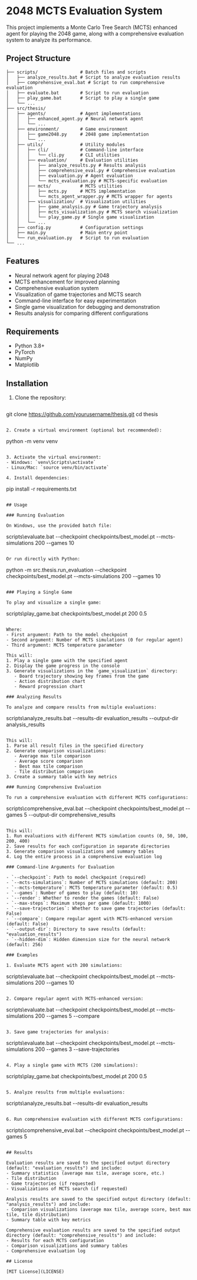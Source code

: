 # 2048 MCTS Evaluation System

This project implements a Monte Carlo Tree Search (MCTS) enhanced agent for playing the 2048 game, along with a comprehensive evaluation system to analyze its performance.

## Project Structure

```
├── scripts/                # Batch files and scripts
│   ├── analyze_results.bat # Script to analyze evaluation results
│   ├── comprehensive_eval.bat # Script to run comprehensive evaluation
│   ├── evaluate.bat        # Script to run evaluation
│   ├── play_game.bat       # Script to play a single game
│   └── ...
├── src/thesis/
│   ├── agents/             # Agent implementations
│   │   ├── enhanced_agent.py # Neural network agent
│   │   └── ...
│   ├── environment/        # Game environment
│   │   ├── game2048.py     # 2048 game implementation
│   │   └── ...
│   ├── utils/              # Utility modules
│   │   ├── cli/            # Command-line interface
│   │   │   └── cli.py      # CLI utilities
│   │   ├── evaluation/     # Evaluation utilities
│   │   │   ├── analyze_results.py # Results analysis
│   │   │   ├── comprehensive_eval.py # Comprehensive evaluation
│   │   │   ├── evaluation.py # Agent evaluation
│   │   │   └── mcts_evaluation.py # MCTS-specific evaluation
│   │   ├── mcts/           # MCTS utilities
│   │   │   ├── mcts.py     # MCTS implementation
│   │   │   └── mcts_agent_wrapper.py # MCTS wrapper for agents
│   │   ├── visualization/  # Visualization utilities
│   │   │   ├── game_analysis.py # Game trajectory analysis
│   │   │   ├── mcts_visualization.py # MCTS search visualization
│   │   │   └── play_game.py # Single game visualization
│   │   └── ...
│   ├── config.py           # Configuration settings
│   ├── main.py             # Main entry point
│   └── run_evaluation.py   # Script to run evaluation
└── ...
```

## Features

- Neural network agent for playing 2048
- MCTS enhancement for improved planning
- Comprehensive evaluation system
- Visualization of game trajectories and MCTS search
- Command-line interface for easy experimentation
- Single game visualization for debugging and demonstration
- Results analysis for comparing different configurations

## Requirements

- Python 3.8+
- PyTorch
- NumPy
- Matplotlib

## Installation

1. Clone the repository:
   ```
git clone https://github.com/yourusername/thesis.git
cd thesis
```

2. Create a virtual environment (optional but recommended):
   ```
   python -m venv venv
   ```

3. Activate the virtual environment:
   - Windows: `venv\Scripts\activate`
   - Linux/Mac: `source venv/bin/activate`

4. Install dependencies:
   ```
pip install -r requirements.txt
```

## Usage

### Running Evaluation

On Windows, use the provided batch file:

```
scripts\evaluate.bat --checkpoint checkpoints/best_model.pt --mcts-simulations 200 --games 10
```

Or run directly with Python:

```
python -m src.thesis.run_evaluation --checkpoint checkpoints/best_model.pt --mcts-simulations 200 --games 10
```

### Playing a Single Game

To play and visualize a single game:

```
scripts\play_game.bat checkpoints/best_model.pt 200 0.5
```

Where:
- First argument: Path to the model checkpoint
- Second argument: Number of MCTS simulations (0 for regular agent)
- Third argument: MCTS temperature parameter

This will:
1. Play a single game with the specified agent
2. Display the game progress in the console
3. Generate visualizations in the `game_visualization` directory:
   - Board trajectory showing key frames from the game
   - Action distribution chart
   - Reward progression chart

### Analyzing Results

To analyze and compare results from multiple evaluations:

```
scripts\analyze_results.bat --results-dir evaluation_results --output-dir analysis_results
```

This will:
1. Parse all result files in the specified directory
2. Generate comparison visualizations:
   - Average max tile comparison
   - Average score comparison
   - Best max tile comparison
   - Tile distribution comparison
3. Create a summary table with key metrics

### Running Comprehensive Evaluation

To run a comprehensive evaluation with different MCTS configurations:

```
scripts\comprehensive_eval.bat --checkpoint checkpoints/best_model.pt --games 5 --output-dir comprehensive_results
```

This will:
1. Run evaluations with different MCTS simulation counts (0, 50, 100, 200, 400)
2. Save results for each configuration in separate directories
3. Generate comparison visualizations and summary tables
4. Log the entire process in a comprehensive evaluation log

### Command-line Arguments for Evaluation

- `--checkpoint`: Path to model checkpoint (required)
- `--mcts-simulations`: Number of MCTS simulations (default: 200)
- `--mcts-temperature`: MCTS temperature parameter (default: 0.5)
- `--games`: Number of games to play (default: 10)
- `--render`: Whether to render the games (default: False)
- `--max-steps`: Maximum steps per game (default: 1000)
- `--save-trajectories`: Whether to save game trajectories (default: False)
- `--compare`: Compare regular agent with MCTS-enhanced version (default: False)
- `--output-dir`: Directory to save results (default: "evaluation_results")
- `--hidden-dim`: Hidden dimension size for the neural network (default: 256)

### Examples

1. Evaluate MCTS agent with 200 simulations:
   ```
   scripts\evaluate.bat --checkpoint checkpoints/best_model.pt --mcts-simulations 200 --games 10
   ```

2. Compare regular agent with MCTS-enhanced version:
   ```
   scripts\evaluate.bat --checkpoint checkpoints/best_model.pt --mcts-simulations 200 --games 5 --compare
   ```

3. Save game trajectories for analysis:
   ```
   scripts\evaluate.bat --checkpoint checkpoints/best_model.pt --mcts-simulations 200 --games 3 --save-trajectories
   ```

4. Play a single game with MCTS (200 simulations):
   ```
   scripts\play_game.bat checkpoints/best_model.pt 200 0.5
   ```

5. Analyze results from multiple evaluations:
   ```
   scripts\analyze_results.bat --results-dir evaluation_results
   ```

6. Run comprehensive evaluation with different MCTS configurations:
   ```
   scripts\comprehensive_eval.bat --checkpoint checkpoints/best_model.pt --games 5
   ```

## Results

Evaluation results are saved to the specified output directory (default: "evaluation_results") and include:
- Summary statistics (average max tile, average score, etc.)
- Tile distribution
- Game trajectories (if requested)
- Visualizations of MCTS search (if requested)

Analysis results are saved to the specified output directory (default: "analysis_results") and include:
- Comparison visualizations (average max tile, average score, best max tile, tile distribution)
- Summary table with key metrics

Comprehensive evaluation results are saved to the specified output directory (default: "comprehensive_results") and include:
- Results for each MCTS configuration
- Comparison visualizations and summary tables
- Comprehensive evaluation log

## License

[MIT License](LICENSE)
